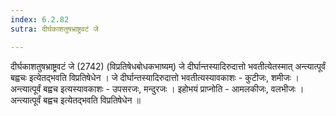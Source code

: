 ```yaml
---
index: 6.2.82
sutra: दीर्घकाशतुषभ्राष्ट्रवटं जे

---
```

 दीर्घकाशतुषभ्राष्ट्रवटं जे (2742) (विप्रतिषेधबोधकभाष्यम्) जे दीर्घान्तस्यादिरुदात्तो भवतीत्येतस्मात् अन्त्यात्पूर्वं बह्वचः इत्येतद्भवति विप्रतिषेधेन । जे दीर्घान्तस्यादिरुदात्तो भवतीत्यस्यावकाशः - कुटीजः, शमीजः । अन्त्यात्पूर्वं बह्वच इत्यस्यावकाशः - उपसरजः, मन्दुरजः । इहोभयं प्राप्नोति - आमलकीजः, वलभीजः । अन्त्यात्पूर्वं बह्वच इत्येतद्भवति विप्रतिषेधेन ॥ 